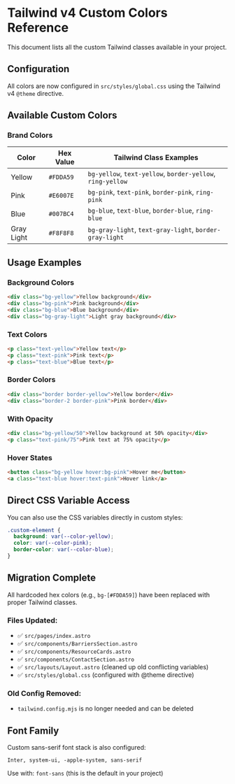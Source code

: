 # Tailwind v4 Custom Colors Reference

This document lists all the custom Tailwind classes available in your project.

## Configuration

All colors are now configured in `src/styles/global.css` using the Tailwind v4 `@theme` directive.

## Available Custom Colors

### Brand Colors

| Color | Hex Value | Tailwind Class Examples |
|-------|-----------|-------------------------|
| Yellow | `#FDDA59` | `bg-yellow`, `text-yellow`, `border-yellow`, `ring-yellow` |
| Pink | `#E6007E` | `bg-pink`, `text-pink`, `border-pink`, `ring-pink` |
| Blue | `#007BC4` | `bg-blue`, `text-blue`, `border-blue`, `ring-blue` |
| Gray Light | `#F8F8F8` | `bg-gray-light`, `text-gray-light`, `border-gray-light` |

## Usage Examples

### Background Colors
```html
<div class="bg-yellow">Yellow background</div>
<div class="bg-pink">Pink background</div>
<div class="bg-blue">Blue background</div>
<div class="bg-gray-light">Light gray background</div>
```

### Text Colors
```html
<p class="text-yellow">Yellow text</p>
<p class="text-pink">Pink text</p>
<p class="text-blue">Blue text</p>
```

### Border Colors
```html
<div class="border border-yellow">Yellow border</div>
<div class="border-2 border-pink">Pink border</div>
```

### With Opacity
```html
<div class="bg-yellow/50">Yellow background at 50% opacity</div>
<p class="text-pink/75">Pink text at 75% opacity</p>
```

### Hover States
```html
<button class="bg-yellow hover:bg-pink">Hover me</button>
<a class="text-blue hover:text-pink">Hover link</a>
```

## Direct CSS Variable Access

You can also use the CSS variables directly in custom styles:

```css
.custom-element {
  background: var(--color-yellow);
  color: var(--color-pink);
  border-color: var(--color-blue);
}
```

## Migration Complete

All hardcoded hex colors (e.g., `bg-[#FDDA59]`) have been replaced with proper Tailwind classes.

### Files Updated:
- ✅ `src/pages/index.astro`
- ✅ `src/components/BarriersSection.astro`
- ✅ `src/components/ResourceCards.astro`
- ✅ `src/components/ContactSection.astro`
- ✅ `src/layouts/Layout.astro` (cleaned up old conflicting variables)
- ✅ `src/styles/global.css` (configured with @theme directive)

### Old Config Removed:
- `tailwind.config.mjs` is no longer needed and can be deleted

## Font Family

Custom sans-serif font stack is also configured:
```
Inter, system-ui, -apple-system, sans-serif
```

Use with: `font-sans` (this is the default in your project)

